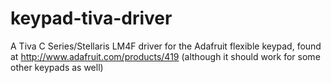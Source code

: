 keypad-tiva-driver
==================

A Tiva C Series/Stellaris LM4F driver for the Adafruit flexible keypad, found at http://www.adafruit.com/products/419 (although it should work for some other keypads as well)
